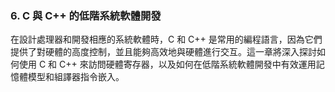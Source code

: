 ### 6. **C 與 C++ 的低階系統軟體開發**

在設計處理器和開發相應的系統軟體時，C 和 C++ 是常用的編程語言，因為它們提供了對硬體的高度控制，並且能夠高效地與硬體進行交互。這一章將深入探討如何使用 C 和 C++ 來訪問硬體寄存器，以及如何在低階系統軟體開發中有效運用記憶體模型和組譯器指令嵌入。